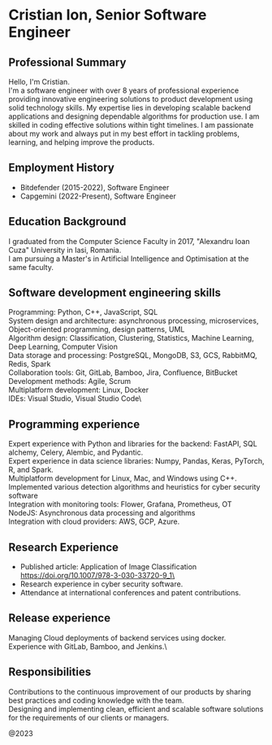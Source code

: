 # Cristian Ion, Senior Software Engineer

## Professional Summary
Hello, I'm Cristian.\
I'm a software engineer with over 8 years of professional experience providing innovative engineering solutions to product development using solid technology skills. My expertise lies in developing scalable backend applications and designing dependable algorithms for production use. I am skilled in coding effective solutions within tight timelines. I am passionate about my work and always put in my best effort in tackling problems, learning, and helping improve the products.

## Employment History
- Bitdefender (2015-2022), Software Engineer
- Capgemini (2022-Present), Software Engineer

## Education Background
I graduated from the Computer Science Faculty in 2017, "Alexandru Ioan Cuza" University in Iasi, Romania.\
I am pursuing a Master's in Artificial Intelligence and Optimisation at the same faculty.

## Software development engineering skills
Programming: Python, C++, JavaScript, SQL\
System design and architecture: asynchronous processing, microservices, Object-oriented programming, design patterns, UML\
Algorithm design: Classification, Clustering, Statistics, Machine Learning, Deep Learning, Computer Vision\
Data storage and processing: PostgreSQL, MongoDB, S3, GCS, RabbitMQ, Redis, Spark\
Collaboration tools: Git, GitLab, Bamboo, Jira, Confluence, BitBucket\
Development methods: Agile, Scrum\
Multiplatform development: Linux, Docker\
IDEs: Visual Studio, Visual Studio Code\

## Programming experience
Expert experience with Python and libraries for the backend: FastAPI, SQL alchemy, Celery, Alembic, and Pydantic.\
Expert experience in data science libraries: Numpy, Pandas, Keras, PyTorch, R, and Spark.\
Multiplatform development for Linux, Mac, and Windows using C++.\
Implemented various detection algorithms and heuristics for cyber security software\
Integration with monitoring tools: Flower, Grafana, Prometheus, OT\
NodeJS: Asynchronous data processing and algorithms\
Integration with cloud providers: AWS, GCP, Azure.

## Research Experience
- Published article: Application of Image Classification https://doi.org/10.1007/978-3-030-33720-9_1\
- Research experience in cyber security software.
- Attendance at international conferences and patent contributions.

## Release experience
Managing Cloud deployments of backend services using docker.\
Experience with GitLab, Bamboo, and Jenkins.\

## Responsibilities
Contributions to the continuous improvement of our products by sharing best practices and coding knowledge with the team.\
Designing and implementing clean, efficient and scalable software solutions for the requirements of our clients or managers.

@2023
